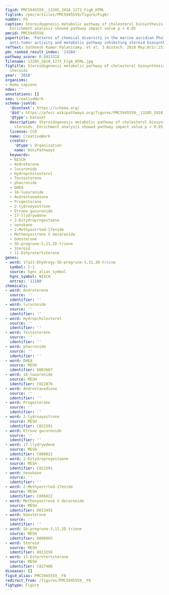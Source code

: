 ```yaml
---
figid: PMC5945559__13205_2018_1273_Fig6_HTML
figlink: /pmc/articles/PMC5945559/figure/Fig6/
number: F6
caption: Steroidogenesis metabolic pathway of cholesterol biosynthesis to active steroids.
  Enrichment analysis showed pathway impact value p < 0.05
pmcid: PMC5945559
papertitle: 'Patterns of chemical diversity in the marine ascidian Phallusia spp.:
  anti-tumor activity and metabolic pathway inhibiting steroid biosynthesis.'
reftext: Satheesh Kumar Palanisamy, et al. 3 Biotech. 2018 May;8(5):251.
pmc_ranked_result_index: '13284'
pathway_score: 0.8913318
filename: 13205_2018_1273_Fig6_HTML.jpg
figtitle: Steroidogenesis metabolic pathway of cholesterol biosynthesis to active
  steroids
year: '2018'
organisms:
- Homo sapiens
ndex: ''
annotations: []
seo: CreativeWork
schema-jsonld:
  '@context': https://schema.org/
  '@id': https://pfocr.wikipathways.org/figures/PMC5945559__13205_2018_1273_Fig6_HTML.html
  '@type': Dataset
  description: Steroidogenesis metabolic pathway of cholesterol biosynthesis to active
    steroids. Enrichment analysis showed pathway impact value p < 0.05
  license: CC0
  name: CreativeWork
  creator:
    '@type': Organization
    name: WikiPathways
  keywords:
  - NISCH
  - Androterene
  - lucuronide
  - Hydropchslesterol
  - Testosterene
  - phacronide
  - DHEA
  - 16-luouronide
  - Andrestanedione
  - Progesterane
  - 2-tydroayestrone
  - Etrone gucuronide
  - 17-llydrywdene
  - 2-Ditydroprogestaone
  - nenokane
  - 2-Methyestrted-17enide
  - Methenyestrene S decarenide
  - bdesterone
  - Sb-pregrune-3,11,2D-triene
  - Steroid
  - 11-Dihyrotertsterone
genes:
- word: 17a21-Dhydrogy-Sb-pregrune-3,I1,20-tricne
  symbol: I-1
  source: hgnc_alias_symbol
  hgnc_symbol: NISCH
  entrez: '11188'
chemicals:
- word: Androterene
  source: ''
  identifier: ''
- word: lucuronide
  source: ''
  identifier: ''
- word: Hydropchslesterol
  source: ''
  identifier: ''
- word: Testosterene
  source: ''
  identifier: ''
- word: phacronide
  source: ''
  identifier: ''
- word: DHEA
  source: MESH
  identifier: D003687
- word: 16-luouronide
  source: MESH
  identifier: C022870
- word: Andrestanedione
  source: ''
  identifier: ''
- word: Progesterane
  source: ''
  identifier: ''
- word: 2-tydroayestrone
  source: MESH
  identifier: C021591
- word: Etrone gucuronide
  source: ''
  identifier: ''
- word: 17-llydrywdene
  source: MESH
  identifier: C006022
- word: 2-Ditydroprogestaone
  source: MESH
  identifier: C021591
- word: nenokane
  source: ''
  identifier: ''
- word: 2-Methyestrted-17enide
  source: MESH
  identifier: C006022
- word: Methenyestrene S decarenide
  source: MESH
  identifier: D013455
- word: bdesterone
  source: ''
  identifier: ''
- word: Sb-pregrune-3,11,2D-triene
  source: MESH
  identifier: D000965
- word: Steroid
  source: MESH
  identifier: D013256
- word: 11-Dihyrotertsterone
  source: MESH
  identifier: C027406
diseases: []
figid_alias: PMC5945559__F6
redirect_from: /figures/PMC5945559__F6
figtype: Figure
---
```

